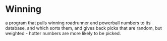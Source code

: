 # Winning

a program that pulls winning roadrunner and powerball numbers to its database, and which sorts them, and gives back picks 
that are random, but weighted - hotter numbers are more likely to be picked.
